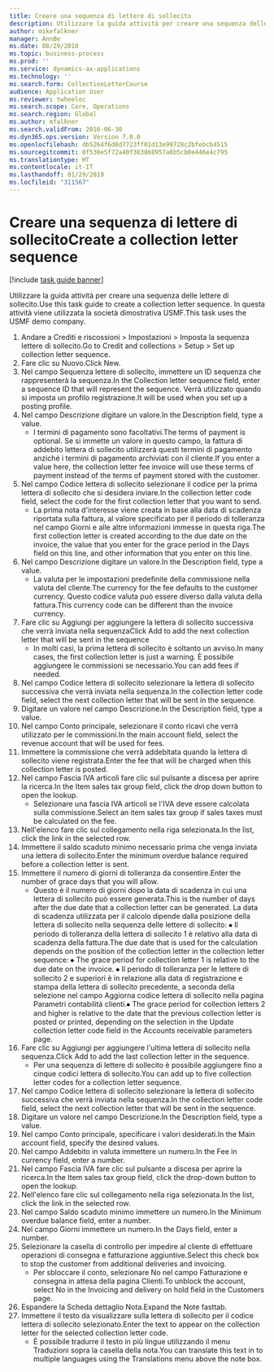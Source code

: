```yaml
---
title: Creare una sequenza di lettere di sollecito
description: Utilizzare la guida attività per creare una sequenza delle lettere di sollecito.
author: mikefalkner
manager: AnnBe
ms.date: 08/29/2018
ms.topic: business-process
ms.prod: ''
ms.service: dynamics-ax-applications
ms.technology: ''
ms.search.form: CollectionLetterCourse
audience: Application User
ms.reviewer: twheeloc
ms.search.scope: Core, Operations
ms.search.region: Global
ms.author: mfalkner
ms.search.validFrom: 2016-06-30
ms.dyn365.ops.version: Version 7.0.0
ms.openlocfilehash: db5264f6d8d7723ff01d13e99728c2bfebcb4515
ms.sourcegitcommit: 0f530e5f72a40f383868957a6b5cb0e446e4c795
ms.translationtype: HT
ms.contentlocale: it-IT
ms.lasthandoff: 01/29/2019
ms.locfileid: "311567"
---
```

# <a name="create-a-collection-letter-sequence"></a><span data-ttu-id="24607-103">Creare una sequenza di lettere di sollecito</span><span class="sxs-lookup"><span data-stu-id="24607-103">Create a collection letter sequence</span></span>

[!include [task guide banner](../../includes/task-guide-banner.md)]

<span data-ttu-id="24607-104">Utilizzare la guida attività per creare una sequenza delle lettere di sollecito.</span><span class="sxs-lookup"><span data-stu-id="24607-104">Use this task guide to create a collection letter sequence.</span></span> <span data-ttu-id="24607-105">In questa attività viene utilizzata la società dimostrativa USMF.</span><span class="sxs-lookup"><span data-stu-id="24607-105">This task uses the USMF demo company.</span></span>

1. <span data-ttu-id="24607-106">Andare a Crediti e riscossioni > Impostazioni > Imposta la sequenza lettere di sollecito.</span><span class="sxs-lookup"><span data-stu-id="24607-106">Go to Credit and collections > Setup > Set up collection letter sequence.</span></span>
2. <span data-ttu-id="24607-107">Fare clic su Nuovo.</span><span class="sxs-lookup"><span data-stu-id="24607-107">Click New.</span></span>
3. <span data-ttu-id="24607-108">Nel campo Sequenza lettere di sollecito, immettere un ID sequenza che rappresenterà la sequenza.</span><span class="sxs-lookup"><span data-stu-id="24607-108">In the Collection letter sequence field, enter a sequence ID that will represent the sequence.</span></span> <span data-ttu-id="24607-109">Verrà utilizzato quando si imposta un profilo registrazione.</span><span class="sxs-lookup"><span data-stu-id="24607-109">It will be used when you set up a posting profile.</span></span>
4. <span data-ttu-id="24607-110">Nel campo Descrizione digitare un valore.</span><span class="sxs-lookup"><span data-stu-id="24607-110">In the Description field, type a value.</span></span>
    * <span data-ttu-id="24607-111">I termini di pagamento sono facoltativi.</span><span class="sxs-lookup"><span data-stu-id="24607-111">The terms of payment is optional.</span></span> <span data-ttu-id="24607-112">Se si immette un valore in questo campo, la fattura di addebito lettera di sollecito utilizzerà questi termini di pagamento anziché i termini di pagamento archiviati con il cliente.</span><span class="sxs-lookup"><span data-stu-id="24607-112">If you enter a value here, the collection letter fee invoice will use these terms of payment instead of the terms of payment stored with the customer.</span></span>  
5. <span data-ttu-id="24607-113">Nel campo Codice lettera di sollecito selezionare il codice per la prima lettera di sollecito che si desidera inviare.</span><span class="sxs-lookup"><span data-stu-id="24607-113">In the collection letter code field, select the code for the first collection letter that you want to send.</span></span>
    * <span data-ttu-id="24607-114">La prima nota d'interesse viene creata in base alla data di scadenza riportata sulla fattura, al valore specificato per il periodo di tolleranza nel campo Giorni e alle altre informazioni immesse in questa riga.</span><span class="sxs-lookup"><span data-stu-id="24607-114">The first collection letter is created according to the due date on the invoice, the value that you enter for the grace period in the Days field on this line, and other information that you enter on this line.</span></span>  
6. <span data-ttu-id="24607-115">Nel campo Descrizione digitare un valore.</span><span class="sxs-lookup"><span data-stu-id="24607-115">In the Description field, type a value.</span></span>
    * <span data-ttu-id="24607-116">La valuta per le impostazioni predefinite della commissione nella valuta del cliente.</span><span class="sxs-lookup"><span data-stu-id="24607-116">The currency for the fee defaults to the customer currency.</span></span> <span data-ttu-id="24607-117">Questo codice valuta può essere diverso dalla valuta della fattura.</span><span class="sxs-lookup"><span data-stu-id="24607-117">This currency code can be different than the invoice currency.</span></span>  
7. <span data-ttu-id="24607-118">Fare clic su Aggiungi per aggiungere la lettera di sollecito successiva che verrà inviata nella sequenza</span><span class="sxs-lookup"><span data-stu-id="24607-118">Click Add to add the next collection letter that will be sent in the sequence</span></span>
    * <span data-ttu-id="24607-119">In molti casi, la prima lettera di sollecito è soltanto un avviso.</span><span class="sxs-lookup"><span data-stu-id="24607-119">In many cases, the first collection letter is just a warning.</span></span> <span data-ttu-id="24607-120">È possibile aggiungere le commissioni se necessario.</span><span class="sxs-lookup"><span data-stu-id="24607-120">You can add fees if needed.</span></span>  
8. <span data-ttu-id="24607-121">Nel campo Codice lettera di sollecito selezionare la lettera di sollecito successiva che verrà inviata nella sequenza.</span><span class="sxs-lookup"><span data-stu-id="24607-121">In the collection letter code field, select the next collection letter that will be sent in the sequence.</span></span>
9. <span data-ttu-id="24607-122">Digitare un valore nel campo Descrizione.</span><span class="sxs-lookup"><span data-stu-id="24607-122">In the Description field, type a value.</span></span>
10. <span data-ttu-id="24607-123">Nel campo Conto principale, selezionare il conto ricavi che verrà utilizzato per le commissioni.</span><span class="sxs-lookup"><span data-stu-id="24607-123">In the main account field, select the revenue account that will be used for fees.</span></span>
11. <span data-ttu-id="24607-124">Immettere la commissione che verrà addebitata quando la lettera di sollecito viene registrata.</span><span class="sxs-lookup"><span data-stu-id="24607-124">Enter the fee that will be charged when this collection letter is posted.</span></span>
12. <span data-ttu-id="24607-125">Nel campo Fascia IVA articoli fare clic sul pulsante a discesa per aprire la ricerca.</span><span class="sxs-lookup"><span data-stu-id="24607-125">In the Item sales tax group field, click the drop down button to open the lookup.</span></span>
    * <span data-ttu-id="24607-126">Selezionare una fascia IVA articoli se l'IVA deve essere calcolata sulla commissione.</span><span class="sxs-lookup"><span data-stu-id="24607-126">Select an item sales tax group if sales taxes must be calculated on the fee.</span></span>  
13. <span data-ttu-id="24607-127">Nell'elenco fare clic sul collegamento nella riga selezionata.</span><span class="sxs-lookup"><span data-stu-id="24607-127">In the list, click the link in the selected row.</span></span>
14. <span data-ttu-id="24607-128">Immettere il saldo scaduto minimo necessario prima che venga inviata una lettera di sollecito.</span><span class="sxs-lookup"><span data-stu-id="24607-128">Enter the minimum overdue balance required before a collection letter is sent.</span></span>
15. <span data-ttu-id="24607-129">Immettere il numero di giorni di tolleranza da consentire.</span><span class="sxs-lookup"><span data-stu-id="24607-129">Enter the number of grace days that you will allow.</span></span>
    * <span data-ttu-id="24607-130">Questo è il numero di giorni dopo la data di scadenza in cui una lettera di sollecito può essere generata.</span><span class="sxs-lookup"><span data-stu-id="24607-130">This is the number of days after the due date that a collection letter can be generated.</span></span> <span data-ttu-id="24607-131">La data di scadenza utilizzata per il calcolo dipende dalla posizione della lettera di sollecito nella sequenza delle lettere di sollecito: ⦁ Il periodo di tolleranza della lettera di sollecito 1 è relativo alla data di scadenza della fattura.</span><span class="sxs-lookup"><span data-stu-id="24607-131">The due date that is used for the calculation depends on the position of the collection letter in the collection letter sequence:   ⦁    The grace period for collection letter 1 is relative to the due date on the invoice.</span></span>  <span data-ttu-id="24607-132">⦁ Il periodo di tolleranza per le lettere di sollecito 2 e superiori è in relazione alla data di registrazione e stampa della lettera di sollecito precedente, a seconda della selezione nel campo Aggiorna codice lettera di sollecito nella pagina Parametri contabilità clienti.</span><span class="sxs-lookup"><span data-stu-id="24607-132">⦁ The grace period for collection letters 2 and higher is relative to the date that the previous collection letter is posted or printed, depending on the selection in the Update collection letter code field in the Accounts receivable parameters page.</span></span>  
16. <span data-ttu-id="24607-133">Fare clic su Aggiungi per aggiungere l'ultima lettera di sollecito nella sequenza.</span><span class="sxs-lookup"><span data-stu-id="24607-133">Click Add to add the last collection letter in the sequence.</span></span>
    * <span data-ttu-id="24607-134">Per una sequenza di lettere di sollecito è possibile aggiungere fino a cinque codici lettera di sollecito.</span><span class="sxs-lookup"><span data-stu-id="24607-134">You can add up to five collection letter codes for a collection letter sequence.</span></span>  
17. <span data-ttu-id="24607-135">Nel campo Codice lettera di sollecito selezionare la lettera di sollecito successiva che verrà inviata nella sequenza.</span><span class="sxs-lookup"><span data-stu-id="24607-135">In the collection letter code field, select the next collection letter that will be sent in the sequence.</span></span>
18. <span data-ttu-id="24607-136">Digitare un valore nel campo Descrizione.</span><span class="sxs-lookup"><span data-stu-id="24607-136">In the Description field, type a value.</span></span>
19. <span data-ttu-id="24607-137">Nel campo Conto principale, specificare i valori desiderati.</span><span class="sxs-lookup"><span data-stu-id="24607-137">In the Main account field, specify the desired values.</span></span>
20. <span data-ttu-id="24607-138">Nel campo Addebito in valuta immettere un numero.</span><span class="sxs-lookup"><span data-stu-id="24607-138">In the Fee in currency field, enter a number.</span></span>
21. <span data-ttu-id="24607-139">Nel campo Fascia IVA fare clic sul pulsante a discesa per aprire la ricerca.</span><span class="sxs-lookup"><span data-stu-id="24607-139">In the Item sales tax group field, click the drop-down button to open the lookup.</span></span>
22. <span data-ttu-id="24607-140">Nell'elenco fare clic sul collegamento nella riga selezionata.</span><span class="sxs-lookup"><span data-stu-id="24607-140">In the list, click the link in the selected row.</span></span>
23. <span data-ttu-id="24607-141">Nel campo Saldo scaduto minimo immettere un numero.</span><span class="sxs-lookup"><span data-stu-id="24607-141">In the Minimum overdue balance field, enter a number.</span></span>
24. <span data-ttu-id="24607-142">Nel campo Giorni immettere un numero.</span><span class="sxs-lookup"><span data-stu-id="24607-142">In the Days field, enter a number.</span></span>
25. <span data-ttu-id="24607-143">Selezionare la casella di controllo per impedire al cliente di effettuare operazioni di consegna e fatturazione aggiuntive.</span><span class="sxs-lookup"><span data-stu-id="24607-143">Select this check box to stop the customer from additional deliveries and invoicing.</span></span>
    * <span data-ttu-id="24607-144">Per sbloccare il conto, selezionare No nel campo Fatturazione e consegna in attesa della pagina Clienti.</span><span class="sxs-lookup"><span data-stu-id="24607-144">To unblock the account, select No in the Invoicing and delivery on hold field in the Customers page.</span></span>  
26. <span data-ttu-id="24607-145">Espandere la Scheda dettaglio Nota.</span><span class="sxs-lookup"><span data-stu-id="24607-145">Expand the Note fasttab.</span></span>
27. <span data-ttu-id="24607-146">Immettere il testo da visualizzare sulla lettera di sollecito per il codice lettera di sollecito selezionato.</span><span class="sxs-lookup"><span data-stu-id="24607-146">Enter the text to appear on the collection letter for the selected collection letter code.</span></span>
    * <span data-ttu-id="24607-147">È possibile tradurre il testo in più lingue utilizzando il menu Traduzioni sopra la casella della nota.</span><span class="sxs-lookup"><span data-stu-id="24607-147">You can translate this text in to multiple languages using the Translations menu above the note box.</span></span>  

